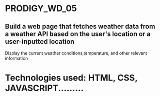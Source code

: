 # PRODIGY_WD_05

## Build a web page that fetches weather data from a weather API based on the user's location or a user-inputted location
Display the current weather conditions,temperature, and other relevant information

# Technologies used: HTML, CSS, JAVASCRIPT.........

